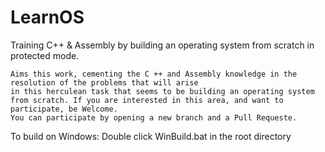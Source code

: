 # LearnOS
Training C++ & Assembly by building an operating system from scratch in protected mode.

    Aims this work, cementing the C ++ and Assembly knowledge in the resolution of the problems that will arise 
    in this herculean task that seems to be building an operating system from scratch. If you are interested in this area, and want to participate, be Welcome. 
    You can participate by opening a new branch and a Pull Requeste.
To build on Windows: 
      Double click WinBuild.bat in the root directory

